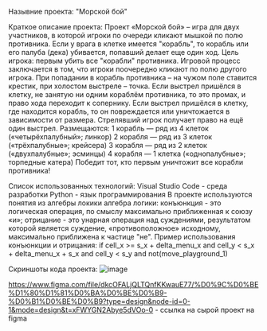 Назывние проекта: "Морской бой"

Краткое описание проекта:
Проект «Морской бой» – игра для двух участников, в которой игроки по очереди кликают мышкой по полю противника. Если у врага в клетке имеется "корабль", то корабль или его палуба (дека) убивается, попавший делает еще один ход. 
Цель игрока: первым убить все "корабли" противника. 
Игровой процесс заключается в том, что игроки поочередно кликают по полю другого игрока. При попадании в корабль противника – на чужом поле ставится крестик, при холостом выстреле – точка. Если выстрел пришёлся в клетку, не занятую ни одним кораблём противника, то это промах, и право хода переходит к сопернику. Если выстрел пришёлся в клетку, где находится корабль, то он повреждается или уничтожается в зависимости от размера. Стрелявший игрок получает право на ещё один выстрел.
Размещаются:
1 корабль — ряд из 4 клеток («четырёхпалубный»; линкор)
2 корабля — ряд из 3 клеток («трёхпалубные»; крейсера)
3 корабля — ряд из 2 клеток («двухпалубные»; эсминцы)
4 корабля — 1 клетка («однопалубные»; торпедные катера)
Победит тот, кто первым уничтожит все корабли противника!

Список использованных технологий:
Visual Studio Code - среда разработки
Python - язык программирования
В проекте используются понятия из алгебры локики алгебра логики:
конъюнкция - это логическая операция, по смыслу максимально приближенная к союзу «и»;
отрицание - это унарная операция над суждениями, результатом которой является суждение, «противоположное» исходному,
максимально приближена к частице "не".
Пример использования конъюнкции и отрицания:
if cell_x >= s_x + delta_menu_x and cell_y < s_x + delta_menu_x + s_x and cell_y < s_y and not(move_playground_1)

Скриншоты кода проекта:
![image](https://github.com/Fuldesendred/Chapters_of_math/assets/146184468/bf4a11bb-c2ba-4629-a62d-fd36cf084f00)

https://www.figma.com/file/dkcOFALjQLTQnfKKwauE77/%D0%9C%D0%BE%D1%80%D1%81%D0%BA%D0%BE%D0%B9-%D0%B1%D0%BE%D0%B9?type=design&node-id=0-1&mode=design&t=xFWYGN2Abye5dVOo-0   - ссылка на сырой проект на figma
